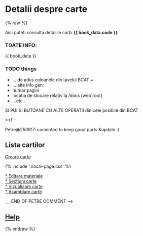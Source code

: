 
# Detalii despre carte

{% raw %}

Aici puteti consulta detaliile cartii **{{ book_data.code }}**.

### TOATE INFO:
{{ book_data }}


### TODO things
* ... de adus coloanele din tavelul BCAT +
* ... alte info gen:
* numar pagini
* locatia de stocare relativ la /docs (web root)
* ...etc...

SI PUI SI BUTOANE CU ALTE OPERATII din cele posibile din BCAT










<<!--

Petre@250917: comented to keep good parts &update it


## Lista cartilor

[Creare carte](/booklab/api/newb/)

{% include './local-page.css' %}


<a href="/booklab/api/edtb/?code={{ book_data.code }}">* Editare materiale</a><br>
<a href="/booklab/api/orgm/?code={{ book_data.code }}">* Sectiuni carte</a><br>
<a href="/booklab/api/prvb/?code={{ book_data.code }}">* Vizualizare carte</a><br>
<a href="/booklab/api/dplb/?code={{ book_data.code }}">* Asamblare carte</a>

___END OF PETRE COMMENT 
-->

## [Help](../help/880.30-BSTATUS_usage.md)





{% endraw %}


